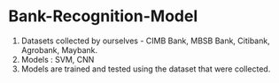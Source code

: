 # Bank-Recognition-Model

1. Datasets collected by ourselves - CIMB Bank, MBSB Bank, Citibank, Agrobank, Maybank.
2. Models : SVM, CNN
3. Models are trained and tested using the dataset that were collected.
